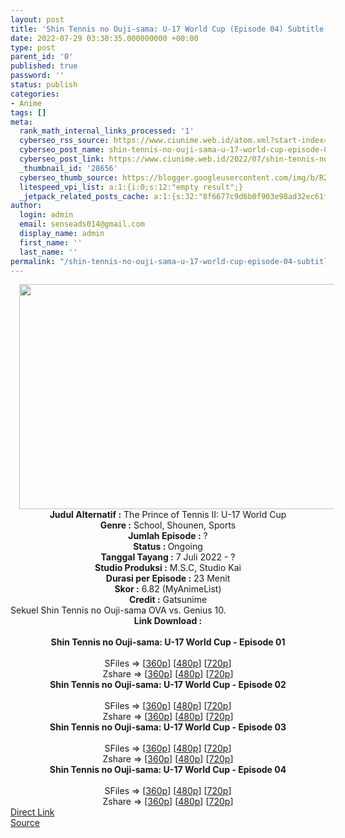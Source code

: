 ```yaml
---
layout: post
title: 'Shin Tennis no Ouji-sama: U-17 World Cup (Episode 04) Subtitle Indonesia'
date: 2022-07-29 03:30:35.000000000 +00:00
type: post
parent_id: '0'
published: true
password: ''
status: publish
categories:
- Anime
tags: []
meta:
  rank_math_internal_links_processed: '1'
  cyberseo_rss_source: https://www.ciunime.web.id/atom.xml?start-index=1
  cyberseo_post_name: shin-tennis-no-ouji-sama-u-17-world-cup-episode-04-subtitle-indonesia
  cyberseo_post_link: https://www.ciunime.web.id/2022/07/shin-tennis-no-ouji-sama-u-17-world-cup.html
  _thumbnail_id: '28656'
  cyberseo_thumb_source: https://blogger.googleusercontent.com/img/b/R29vZ2xl/AVvXsEhE94K9CxuF7BfMEjSaUq-PUA8Y8MTGiVrQRSh_W0eB0ayfcwjhOGB_l_IKl_bmTC0t-VJ1mGT6pwdO2gB22WmV00JMfWDSzKJfB1OR2ZLtdoPWOfFtDneDOE3XH0naGDR2mDl44w4QnlNrtxtfw2t0znuPELpcbHN5cPoCxSQg1tHmeGW6KQuTyx8F/w640-h360/Shin%20Tennis%20no%20Ouji-sama%20-%20U-17%20World%20Cup.jpg
  litespeed_vpi_list: a:1:{i:0;s:12:"empty result";}
  _jetpack_related_posts_cache: a:1:{s:32:"8f6677c9d6b0f903e98ad32ec61f8deb";a:2:{s:7:"expires";i:1663206339;s:7:"payload";a:3:{i:0;a:1:{s:2:"id";i:27158;}i:1;a:1:{s:2:"id";i:27563;}i:2;a:1:{s:2:"id";i:27274;}}}}
author:
  login: admin
  email: senseads014@gmail.com
  display_name: admin
  first_name: ''
  last_name: ''
permalink: "/shin-tennis-no-ouji-sama-u-17-world-cup-episode-04-subtitle-indonesia/"
---
```

<div class="separator" style="clear: both; text-align: center;"><a href="https://blogger.googleusercontent.com/img/b/R29vZ2xl/AVvXsEhE94K9CxuF7BfMEjSaUq-PUA8Y8MTGiVrQRSh_W0eB0ayfcwjhOGB_l_IKl_bmTC0t-VJ1mGT6pwdO2gB22WmV00JMfWDSzKJfB1OR2ZLtdoPWOfFtDneDOE3XH0naGDR2mDl44w4QnlNrtxtfw2t0znuPELpcbHN5cPoCxSQg1tHmeGW6KQuTyx8F/s1280/Shin%20Tennis%20no%20Ouji-sama%20-%20U-17%20World%20Cup.jpg" style="margin-left: 1em; margin-right: 1em;"><img border="0" data-original-height="720" data-original-width="1280" height="360" src="{{ site.baseurl }}/assets/2022/07/Shin%20Tennis%20no%20Ouji-sama%20-%20U-17%20World%20Cup.jpg" width="640" /></a></div>
<div class="separator" style="clear: both; text-align: center;"></div>
<div style="text-align: center;"><b>Judul</b><b><b> Alternatif</b> :</b> The Prince of Tennis II: U-17 World Cup</div>
<div style="text-align: center;"><b><b>Genre :</b></b> School, Shounen, Sports</div>
<div style="text-align: center;"><b>Jumlah Episode :</b> ?<br /><b>Status :&nbsp;</b>Ongoing<br /><b>Tanggal Tayang :</b> 7 Juli 2022 - ?<br /><b>Studio Produksi :</b>&nbsp;M.S.C, Studio Kai<br /><b>Durasi per Episode :</b> 23 Menit</div>
<div style="text-align: center;"><b>Skor :</b> 6.82 (MyAnimeList)</div>
<div style="text-align: center;"><b>Credit :</b>&nbsp;Gatsunime</div>
<div style="text-align: center;"></div>
<div style="text-align: justify;">Sekuel Shin Tennis no Ouji-sama OVA vs. Genius 10.</div>
<div style="text-align: justify;"></div>
<div style="text-align: justify;"></div>
<div style="text-align: center;">
<div style="text-align: center;">
<div style="text-align: left;">
<div style="text-align: center;"><b>Link Download :</b></div>
<div style="text-align: center;"><b><br /></b></div>
<div style="text-align: center;"><span style="text-align: left;"><b>Shin Tennis no Ouji-sama: U-17 World Cup&nbsp;</b></span><b>- Episode 01</b></div>
<div style="text-align: center;"><b><br /></b></div>
<div style="text-align: center;">SFiles =&gt; [<a href="http://www.solidfiles.com/v/gMRaKmzaN7pLP" target="_blank" rel="noopener">360p</a>] [<a href="http://www.solidfiles.com/v/wpZQLZja3zLdr" target="_blank" rel="noopener">480p</a>] [<a href="http://www.solidfiles.com/v/LgjBXqZ3zgnQB" target="_blank" rel="noopener">720p</a>]</div>
<div style="text-align: center;">Zshare =&gt; [<a href="https://www59.zippyshare.com/v/naCKQOMg/file.html" target="_blank" rel="noopener">360p</a>] [<a href="https://www59.zippyshare.com/v/uPRm0uB4/file.html" target="_blank" rel="noopener">480p</a>] [<a href="https://www59.zippyshare.com/v/Wimg2oXl/file.html" target="_blank" rel="noopener">720p</a>]</div>
<div style="text-align: center;"></div>
<div style="text-align: center;">
<div><span style="text-align: left;"><b>Shin Tennis no Ouji-sama: U-17 World Cup&nbsp;</b></span><b>- Episode 02</b></div>
<div><b><br /></b></div>
<div>SFiles =&gt; [<a href="http://www.solidfiles.com/v/8ypQy4qyrMWNm" target="_blank" rel="noopener">360p</a>] [<a href="http://www.solidfiles.com/v/A3nxA57jang2X" target="_blank" rel="noopener">480p</a>] [<a href="http://www.solidfiles.com/v/rj6BWAAD324Mm" target="_blank" rel="noopener">720p</a>]</div>
<div>Zshare =&gt; [<a href="https://www14.zippyshare.com/v/jlfeqnHT/file.html" target="_blank" rel="noopener">360p</a>] [<a href="https://www14.zippyshare.com/v/eAQgqwJt/file.html" target="_blank" rel="noopener">480p</a>] [<a href="https://www14.zippyshare.com/v/dm8uPPom/file.html" target="_blank" rel="noopener">720p</a>]</div>
<div></div>
<div>
<div><span style="text-align: left;"><b>Shin Tennis no Ouji-sama: U-17 World Cup&nbsp;</b></span><b>- Episode 03</b></div>
<div><b><br /></b></div>
<div>SFiles =&gt; [<a href="https://www.mp4upload.com/74gh5fk7oieg" target="_blank" rel="noopener">360p</a>] [<a href="https://www.mp4upload.com/q9z8ne5zw56w" target="_blank" rel="noopener">480p</a>] [<a href="https://www.mp4upload.com/u38d70rlt8y0" target="_blank" rel="noopener">720p</a>]</div>
<div>Zshare =&gt; [<a href="https://www6.zippyshare.com/v/ZJCXrR47/file.html" target="_blank" rel="noopener">360p</a>] [<a href="https://www6.zippyshare.com/v/4QfwMbja/file.html" target="_blank" rel="noopener">480p</a>] [<a href="https://www6.zippyshare.com/v/j9UVntYl/file.html" target="_blank" rel="noopener">720p</a>]</div>
</div>
<div></div>
<div>
<div><span style="text-align: left;"><b>Shin Tennis no Ouji-sama: U-17 World Cup&nbsp;</b></span><b>- Episode 04</b></div>
<div><b><br /></b></div>
<div>SFiles =&gt; [<a href="http://www.solidfiles.com/v/mWDM67XqyvddG" target="_blank" rel="noopener">360p</a>] [<a href="http://www.solidfiles.com/v/5M57qKQygNn3y" target="_blank" rel="noopener">480p</a>] [<a href="http://www.solidfiles.com/v/Q24L828xDV7Bw" target="_blank" rel="noopener">720p</a>]</div>
<div>Zshare =&gt; [<a href="https://www55.zippyshare.com/v/dcxibwYJ/file.html" target="_blank" rel="noopener">360p</a>] [<a href="https://www55.zippyshare.com/v/Vp2ng4dj/file.html" target="_blank" rel="noopener">480p</a>] [<a href="https://www55.zippyshare.com/v/tzWCfW3z/file.html" target="_blank" rel="noopener">720p</a>]</div>
</div>
</div>
</div>
</div>
</div>
<link rel="stylesheet" href="https://cdnjs.cloudflare.com/ajax/libs/font-awesome/4.7.0/css/font-awesome.min.css" />
<div class="divbtn"> <a href="https://handymansurrender.com/fihup8buzv?key=94550f7ce39444073321dde3b8782f97" class="btn"><i class="fa fa-download"></i> Direct Link</a> <br /><a href="https://www.ciunime.web.id/2022/07/shin-tennis-no-ouji-sama-u-17-world-cup.html">Source</a> </div>
